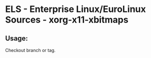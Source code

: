 # ELS - Enterprise Linux/EuroLinux Sources - xorg-x11-xbitmaps 
## Usage:
  Checkout branch or tag.
